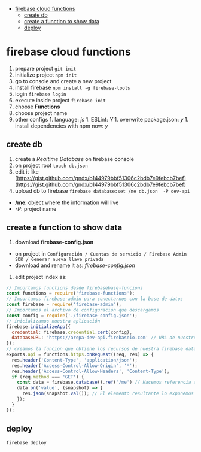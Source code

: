<!-- MarkdownTOC autolink="true" levels="1,2" -->

- [firebase cloud functions](#firebase-cloud-functions)
  - [create db](#create-db)
  - [create a function to show data](#create-a-function-to-show-data)
  - [deploy](#deploy)

<!-- /MarkdownTOC -->
# firebase cloud functions

1. prepare project `git init`
1. initialize project `npm init`
1. go to console and create a new project
1. install firebase `npm install -g firebase-tools`
1. login `firebase login`
1. execute inside project `firebase init`
  1. choose __Functions__
  1. choose project name
  1. other configs
    1. language: _js_
    1. ESLint: _Y_
    1. overwrite package.json: _y_
    1. install dependencies with npm now: _y_

## create db

1. create a _Realtime Database_ on firebase console
1. on project root `touch db.json`
1. edit it like [https://gist.github.com/gndx/b144979bbf51306c2bdb7e9febcb7bef](https://gist.github.com/gndx/b144979bbf51306c2bdb7e9febcb7bef)
1. upload db to firebase `firebase database:set /me db.json  -P dev-api`
  - __/me__: object where the information will live
  - _-P_: project name

## create a function to show data

1. download __firebase-config.json__
  - on project in `Configuración / Cuentas de servicio / Firebase Admin SDK / Generar nueva llave privada`
  - download and rename it as: _firebase-config.json_
1. edit project index as:
```js
// Importamos functions desde firebasebase-funcions
const functions = require('firebase-functions');
// Importamos firebase-admin para conectarnos con la base de datos
const firebase = require('firebase-admin');
// Importamos el archivo de configuración que descargamos
const config = require('./firebase-config.json');
// inicializamos nuestra aplicación
firebase.initializeApp({
  credential: firebase.credential.cert(config),
  databaseURL: 'https://arepa-dev-api.firebaseio.com' // URL de nuestro proyecto
});
// creamos la función que obtiene los recursos de nuestra firebase database 
exports.api = functions.https.onRequest((req, res) => {
  res.header('Content-Type', 'application/json');
  res.header('Access-Control-Allow-Origin', '*');
  res.header('Access-Control-Allow-Headers', 'Content-Type');
  if (req.method === 'GET') {
    const data = firebase.database().ref('/me') // Hacemos referencia a la base de datos
    data.on('value', (snapshot) => {
      res.json(snapshot.val()); // El elemento resultante lo exponemos en un archivo JSON
    });
  }
});
```

## deploy

`firebase deploy`
